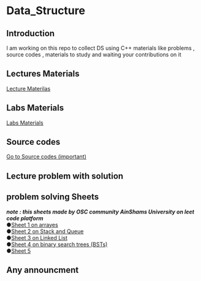 # Data_Structure
## Introduction
I am working on this repo to collect DS using C++ materials like problems , source codes , materials to study and waiting your contributions on it 
## Lectures Materials
[Lecture Materilas](https://drive.google.com/drive/folders/1ys7b1vqzhiCk4feT5TS8FqRi9QfZv611?fbclid=IwAR2h4LjZ_T-0_k3DLqE3878kh0k4a1aRgH5_6OB0H_Cmjh3tFuXxDGLWmhE)<br />
## Labs Materials
[Labs Materials](https://drive.google.com/drive/folders/19I5HX-ShOdYz4fRDXdUjPjTwL84tfim_?fbclid=IwAR2h4LjZ_T-0_k3DLqE3878kh0k4a1aRgH5_6OB0H_Cmjh3tFuXxDGLWmhE)<br />

## Source codes
[Go to Source codes (important)](https://github.com/Abdelrhman-Sayed70/Data_Structure/tree/main/Sources)<br />

## Lecture problem with solution
## problem solving Sheets
***note : this sheets made by OSC community AinShams University on leet code platform***<br />
●[Sheet 1 on arrayes](https://leetcode.com/list/9rbyjeyv/)<br />
●[Sheet 2 on Stack and Queue](https://leetcode.com/list/9nmislwj/)<br />
●[Sheet 3 on Linked List](https://leetcode.com/list/9delnpat/)<br />
●[Sheet 4 on binary search trees (BSTs)](https://leetcode.com/list/9dcfe4re/)<br />
●[Sheet 5 ](https://leetcode.com/list/90w00rk6/)<br />
## Any announcment
